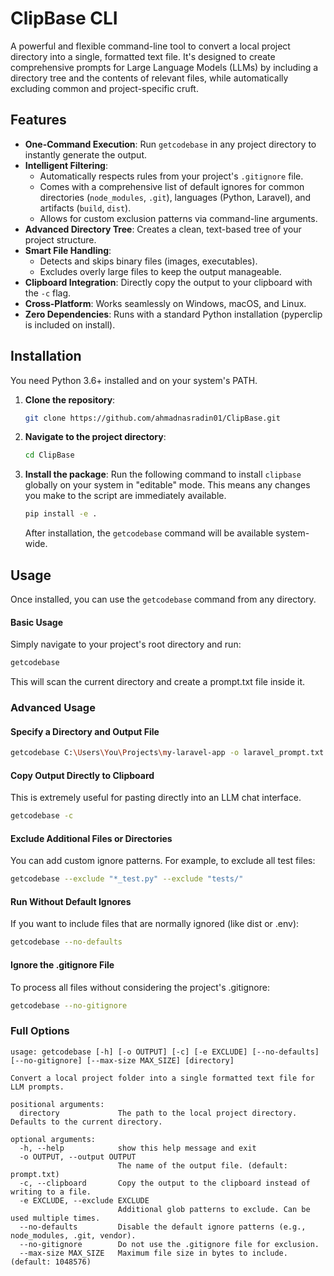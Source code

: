 # ClipBase CLI

A powerful and flexible command-line tool to convert a local project directory into a single, formatted text file. It's designed to create comprehensive prompts for Large Language Models (LLMs) by including a directory tree and the contents of relevant files, while automatically excluding common and project-specific cruft.

## Features

-   **One-Command Execution**: Run `getcodebase` in any project directory to instantly generate the output.
-   **Intelligent Filtering**:
    -   Automatically respects rules from your project's `.gitignore` file.
    -   Comes with a comprehensive list of default ignores for common directories (`node_modules`, `.git`), languages (Python, Laravel), and artifacts (`build`, `dist`).
    -   Allows for custom exclusion patterns via command-line arguments.
-   **Advanced Directory Tree**: Creates a clean, text-based tree of your project structure.
-   **Smart File Handling**:
    -   Detects and skips binary files (images, executables).
    -   Excludes overly large files to keep the output manageable.
-   **Clipboard Integration**: Directly copy the output to your clipboard with the `-c` flag.
-   **Cross-Platform**: Works seamlessly on Windows, macOS, and Linux.
-   **Zero Dependencies**: Runs with a standard Python installation (pyperclip is included on install).

## Installation

You need Python 3.6+ installed and on your system's PATH.

1.  **Clone the repository**:
    ```bash
    git clone https://github.com/ahmadnasradin01/ClipBase.git
    ```

2.  **Navigate to the project directory**:
    ```bash
    cd ClipBase
    ```

3.  **Install the package**: Run the following command to install `clipbase` globally on your system in "editable" mode. This means any changes you make to the script are immediately available.

    ```bash
    pip install -e .
    ```

    After installation, the `getcodebase` command will be available system-wide.

## Usage

Once installed, you can use the `getcodebase` command from any directory.

#### Basic Usage

Simply navigate to your project's root directory and run:

```bash
getcodebase
```

This will scan the current directory and create a prompt.txt file inside it.

### Advanced Usage

#### Specify a Directory and Output File

```bash
getcodebase C:\Users\You\Projects\my-laravel-app -o laravel_prompt.txt
```

#### Copy Output Directly to Clipboard

This is extremely useful for pasting directly into an LLM chat interface.

```bash
getcodebase -c
```

#### Exclude Additional Files or Directories

You can add custom ignore patterns. For example, to exclude all test files:

```bash
getcodebase --exclude "*_test.py" --exclude "tests/"
```

#### Run Without Default Ignores

If you want to include files that are normally ignored (like dist or .env):

```bash
getcodebase --no-defaults
```

#### Ignore the .gitignore File

To process all files without considering the project's .gitignore:

```bash
getcodebase --no-gitignore
```
### Full Options
```
usage: getcodebase [-h] [-o OUTPUT] [-c] [-e EXCLUDE] [--no-defaults] [--no-gitignore] [--max-size MAX_SIZE] [directory]

Convert a local project folder into a single formatted text file for LLM prompts.

positional arguments:
  directory             The path to the local project directory. Defaults to the current directory.

optional arguments:
  -h, --help            show this help message and exit
  -o OUTPUT, --output OUTPUT
                        The name of the output file. (default: prompt.txt)
  -c, --clipboard       Copy the output to the clipboard instead of writing to a file.
  -e EXCLUDE, --exclude EXCLUDE
                        Additional glob patterns to exclude. Can be used multiple times.
  --no-defaults         Disable the default ignore patterns (e.g., node_modules, .git, vendor).
  --no-gitignore        Do not use the .gitignore file for exclusion.
  --max-size MAX_SIZE   Maximum file size in bytes to include. (default: 1048576)